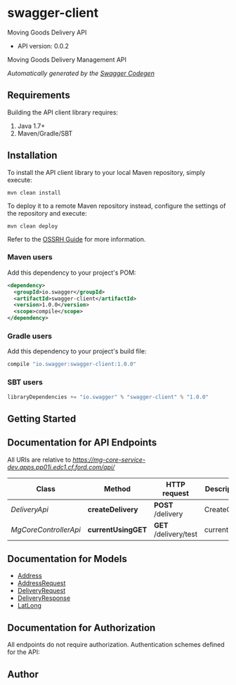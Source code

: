 # swagger-client

Moving Goods Delivery API
- API version: 0.0.2

Moving Goods Delivery Management API


*Automatically generated by the [Swagger Codegen](https://github.com/swagger-api/swagger-codegen)*

## Requirements

Building the API client library requires:
1. Java 1.7+
2. Maven/Gradle/SBT

## Installation

To install the API client library to your local Maven repository, simply execute:

```shell
mvn clean install
```

To deploy it to a remote Maven repository instead, configure the settings of the repository and execute:

```shell
mvn clean deploy
```

Refer to the [OSSRH Guide](http://central.sonatype.org/pages/ossrh-guide.html) for more information.

### Maven users

Add this dependency to your project's POM:

```xml
<dependency>
  <groupId>io.swagger</groupId>
  <artifactId>swagger-client</artifactId>
  <version>1.0.0</version>
  <scope>compile</scope>
</dependency>
```

### Gradle users

Add this dependency to your project's build file:

```groovy
compile "io.swagger:swagger-client:1.0.0"
```

### SBT users

```scala
libraryDependencies += "io.swagger" % "swagger-client" % "1.0.0"
```

## Getting Started

## Documentation for API Endpoints

All URIs are relative to *https://mg-core-service-dev.apps.pp01i.edc1.cf.ford.com/api/*

Class | Method | HTTP request | Description
------------ | ------------- | ------------- | -------------
*DeliveryApi* | **createDelivery** | **POST** /delivery | CreateOrder
*MgCoreControllerApi* | **currentUsingGET** | **GET** /delivery/test | current


## Documentation for Models

 - [Address](Address.md)
 - [AddressRequest](AddressRequest.md)
 - [DeliveryRequest](DeliveryRequest.md)
 - [DeliveryResponse](DeliveryResponse.md)
 - [LatLong](LatLong.md)


## Documentation for Authorization

All endpoints do not require authorization.
Authentication schemes defined for the API:

## Author


